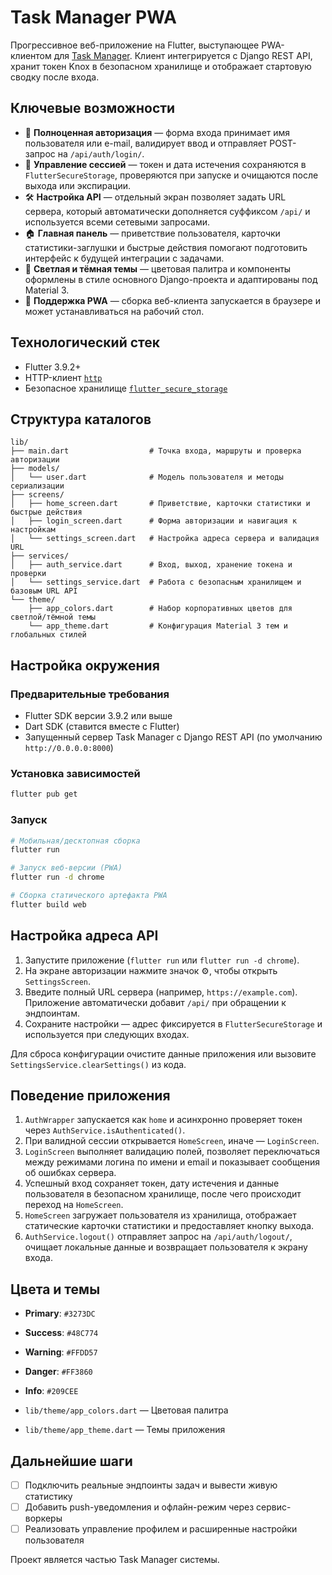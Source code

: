 # Task Manager PWA

Прогрессивное веб-приложение на Flutter, выступающее PWA-клиентом для [Task Manager](https://github.com/TurtleOld/task_manager). Клиент интегрируется с Django REST API, хранит токен Knox в безопасном хранилище и отображает стартовую сводку после входа.

## Ключевые возможности

- 🔐 **Полноценная авторизация** — форма входа принимает имя пользователя или e-mail, валидирует ввод и отправляет POST-запрос на `/api/auth/login/`.
- 🔄 **Управление сессией** — токен и дата истечения сохраняются в `FlutterSecureStorage`, проверяются при запуске и очищаются после выхода или экспирации.
- 🛠️ **Настройка API** — отдельный экран позволяет задать URL сервера, который автоматически дополняется суффиксом `/api/` и используется всеми сетевыми запросами.
- 🏠 **Главная панель** — приветствие пользователя, карточки статистики-заглушки и быстрые действия помогают подготовить интерфейс к будущей интеграции с задачами.
- 🎨 **Светлая и тёмная темы** — цветовая палитра и компоненты оформлены в стиле основного Django-проекта и адаптированы под Material 3.
- 📱 **Поддержка PWA** — сборка веб-клиента запускается в браузере и может устанавливаться на рабочий стол.

## Технологический стек

- Flutter 3.9.2+
- HTTP-клиент [`http`](https://pub.dev/packages/http)
- Безопасное хранилище [`flutter_secure_storage`](https://pub.dev/packages/flutter_secure_storage)

## Структура каталогов

```
lib/
├── main.dart                  # Точка входа, маршруты и проверка авторизации
├── models/
│   └── user.dart              # Модель пользователя и методы сериализации
├── screens/
│   ├── home_screen.dart       # Приветствие, карточки статистики и быстрые действия
│   ├── login_screen.dart      # Форма авторизации и навигация к настройкам
│   └── settings_screen.dart   # Настройка адреса сервера и валидация URL
├── services/
│   ├── auth_service.dart      # Вход, выход, хранение токена и проверки
│   └── settings_service.dart  # Работа с безопасным хранилищем и базовым URL API
└── theme/
    ├── app_colors.dart        # Набор корпоративных цветов для светлой/тёмной темы
    └── app_theme.dart         # Конфигурация Material 3 тем и глобальных стилей
```

## Настройка окружения

### Предварительные требования

- Flutter SDK версии 3.9.2 или выше
- Dart SDK (ставится вместе с Flutter)
- Запущенный сервер Task Manager с Django REST API (по умолчанию `http://0.0.0.0:8000`)

### Установка зависимостей

```bash
flutter pub get
```

### Запуск

```bash
# Мобильная/десктопная сборка
flutter run

# Запуск веб-версии (PWA)
flutter run -d chrome

# Сборка статического артефакта PWA
flutter build web
```

## Настройка адреса API

1. Запустите приложение (`flutter run` или `flutter run -d chrome`).
2. На экране авторизации нажмите значок ⚙️, чтобы открыть `SettingsScreen`.
3. Введите полный URL сервера (например, `https://example.com`). Приложение автоматически добавит `/api/` при обращении к эндпоинтам.
4. Сохраните настройки — адрес фиксируется в `FlutterSecureStorage` и используется при следующих входах.

Для сброса конфигурации очистите данные приложения или вызовите `SettingsService.clearSettings()` из кода.

## Поведение приложения

1. `AuthWrapper` запускается как `home` и асинхронно проверяет токен через `AuthService.isAuthenticated()`.
2. При валидной сессии открывается `HomeScreen`, иначе — `LoginScreen`.
3. `LoginScreen` выполняет валидацию полей, позволяет переключаться между режимами логина по имени и email и показывает сообщения об ошибках сервера.
4. Успешный вход сохраняет токен, дату истечения и данные пользователя в безопасном хранилище, после чего происходит переход на `HomeScreen`.
5. `HomeScreen` загружает пользователя из хранилища, отображает статические карточки статистики и предоставляет кнопку выхода.
6. `AuthService.logout()` отправляет запрос на `/api/auth/logout/`, очищает локальные данные и возвращает пользователя к экрану входа.

## Цвета и темы

- **Primary**: `#3273DC`
- **Success**: `#48C774`
- **Warning**: `#FFDD57`
- **Danger**: `#FF3860`
- **Info**: `#209CEE`

- `lib/theme/app_colors.dart` — Цветовая палитра
- `lib/theme/app_theme.dart` — Темы приложения

## Дальнейшие шаги

- [ ] Подключить реальные эндпоинты задач и вывести живую статистику
- [ ] Добавить push-уведомления и офлайн-режим через сервис-воркеры
- [ ] Реализовать управление профилем и расширенные настройки пользователя

Проект является частью Task Manager системы.
